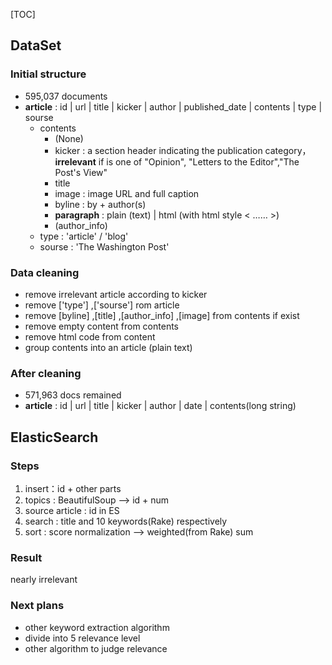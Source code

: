 [TOC]

## DataSet

### Initial structure

* 595,037 documents
* **article**  :  id |  url  |  title  |  kicker  | author  |  published_date  |  contents  |  type  |  sourse
  * contents
    * (None)
    * kicker : a section header indicating the publication category，**irrelevant** if is one of  "Opinion", "Letters to the Editor","The Post's View"
    * title 
    * image : image URL and full caption
    * byline : by + author(s)
    * **paragraph** :  plain (text)  |  html (with html style < …… >)
    * (author_info)
  * type  : 'article' / 'blog'
  * sourse : 'The Washington Post'

### Data cleaning
  * remove irrelevant article according to kicker
  * remove ['type'] ,['sourse'] rom article
  * remove [byline] ,[title] ,[author_info] ,[image] from contents if exist
  * remove empty content from contents
  * remove html code from content 
  * group contents into an article (plain text)

### After cleaning

* 571,963 docs remained
* **article**  :  id  |  url  |  title  |  kicker  | author  |  date  |  contents(long string)

## ElasticSearch
### Steps
1. insert：id + other parts
2. topics  :  BeautifulSoup --> id + num
3. source article : id in ES
4. search : title and 10 keywords(Rake) respectively
5. sort : score normalization --> weighted(from Rake) sum

### Result

nearly irrelevant

### Next plans

* other keyword extraction algorithm
* divide into 5 relevance level
* other algorithm to judge relevance